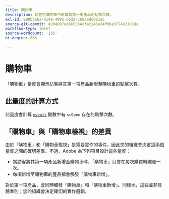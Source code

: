 ```yaml
---
title: 購物車
description: 訪客在購物車中新增其第一項產品的點擊次數。
exl-id: 890bbaba-0140-4995-bbd2-c69aedc801e5
source-git-commit: e804907aa6655b4cfac146a34fb6a3774631818e
workflow-type: tm+mt
source-wordcount: '135'
ht-degree: 86%

---
```


# 購物車

「購物車」量度會顯示訪客將其第一項產品新增至購物車的點擊次數。

## 此量度的計算方式

此量度會計算 [`events`](/help/implement/vars/page-vars/events/events-overview.md) 變數中有 `scOpen` 存在的點擊次數。

## 「購物車」與「購物車檢視」的差異

由於「購物車」和「購物車檢視」是需要實作的事件，因此您的組織會決定這兩個量度之間的確切差異。不過，Adobe 為下列項目設計這些量度：

* 當訪客將其第一項產品新增至購物車時，「購物車」只會在每次購買時觸發一次。
* 每項新增至購物車的產品都會觸發「購物車新增」。

對於第一項產品，會同時觸發「購物車」和「購物車新增」。同樣地，這些並非具體準則；您的組織會決定確切的實作邏輯。

